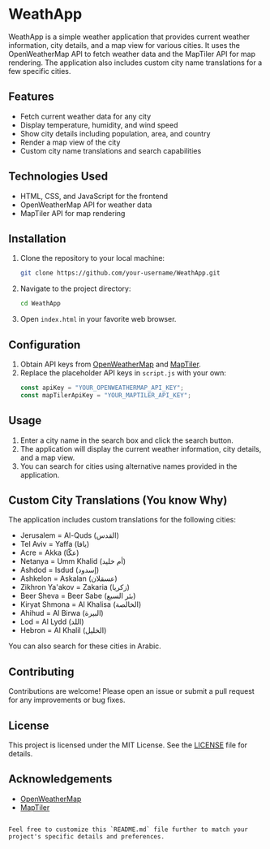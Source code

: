 # WeathApp

WeathApp is a simple weather application that provides current weather information, city details, and a map view for various cities. It uses the OpenWeatherMap API to fetch weather data and the MapTiler API for map rendering. The application also includes custom city name translations for a few specific cities.

## Features

- Fetch current weather data for any city
- Display temperature, humidity, and wind speed
- Show city details including population, area, and country
- Render a map view of the city
- Custom city name translations and search capabilities

## Technologies Used

- HTML, CSS, and JavaScript for the frontend
- OpenWeatherMap API for weather data
- MapTiler API for map rendering

## Installation

1. Clone the repository to your local machine:
   ```bash
   git clone https://github.com/your-username/WeathApp.git
   ```
2. Navigate to the project directory:
   ```bash
   cd WeathApp
   ```
3. Open `index.html` in your favorite web browser.

## Configuration

1. Obtain API keys from [OpenWeatherMap](https://openweathermap.org/api) and [MapTiler](https://www.maptiler.com/).
2. Replace the placeholder API keys in `script.js` with your own:
   ```javascript
   const apiKey = "YOUR_OPENWEATHERMAP_API_KEY";
   const mapTilerApiKey = "YOUR_MAPTILER_API_KEY";
   ```

## Usage

1. Enter a city name in the search box and click the search button.
2. The application will display the current weather information, city details, and a map view.
3. You can search for cities using alternative names provided in the application.

## Custom City Translations (You know Why) 

The application includes custom translations for the following cities:
- Jerusalem = Al-Quds (القدس)
- Tel Aviv = Yaffa (يافا)
- Acre = Akka (عكّا)
- Netanya = Umm Khalid (أم خليد)
- Ashdod = Isdud (إسدود)
- Ashkelon = Askalan (عسقلان)
- Zikhron Ya'akov = Zakaria (زكريا)
- Beer Sheva = Beer Sabe (بئر السبع)
- Kiryat Shmona = Al Khalisa (الخالصة)
- Ahihud = Al Birwa (البيرة)
- Lod = Al Lydd (اللد)
- Hebron = Al Khalil (الخليل)

You can also search for these cities in Arabic.

## Contributing

Contributions are welcome! Please open an issue or submit a pull request for any improvements or bug fixes.

## License

This project is licensed under the MIT License. See the [LICENSE](LICENSE) file for details.

## Acknowledgements

- [OpenWeatherMap](https://openweathermap.org/api)
- [MapTiler](https://www.maptiler.com/)
```

Feel free to customize this `README.md` file further to match your project's specific details and preferences.
